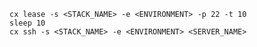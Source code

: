 <!-- usedin: [ _includes/_inlines/StackManagement/common/ssh] - layout: code
post: ssh_cloud-provider's-firewall-api-has-delay.md -->
```
cx lease -s <STACK_NAME> -e <ENVIRONMENT> -p 22 -t 10
sleep 10
cx ssh -s <STACK_NAME> -e <ENVIRONMENT> <SERVER_NAME>
```
